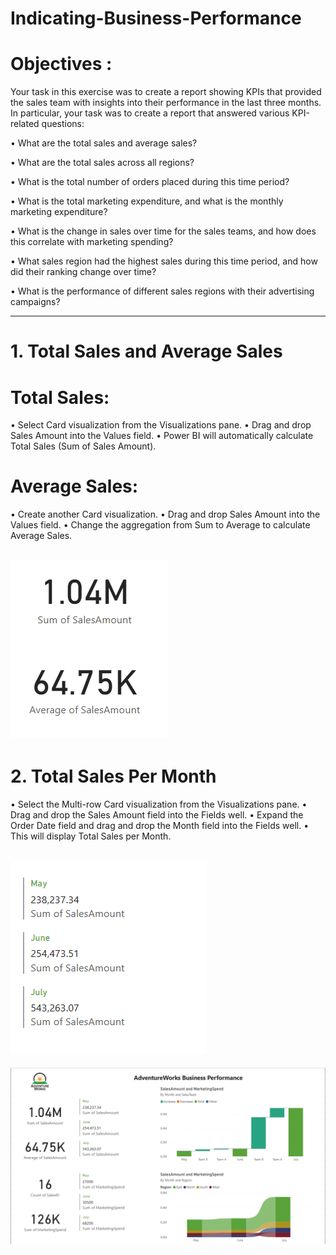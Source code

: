 # Indicating-Business-Performance

# Objectives : 

Your task in this exercise was to create a report showing KPIs that provided the sales team with insights into their performance in the last three months. In particular, your task was to create a report that answered various KPI-related questions:

• What are the total sales and average sales?

• What are the total sales across all regions?

• What is the total number of orders placed during this time period?

• What is the total marketing expenditure, and what is the monthly marketing expenditure?

• What is the change in sales over time for the sales teams, and how does this correlate with marketing spending?

• What sales region had the highest sales during this time period, and how did their ranking change over time?

• What is the performance of different sales regions with their advertising campaigns?

---------------------------------------------------------------------------------------------------------------------------------------------------------------------------------------
# 1. Total Sales and Average Sales

# Total Sales:

• Select Card visualization from the Visualizations pane.
• Drag and drop Sales Amount into the Values field.
• Power BI will automatically calculate Total Sales (Sum of Sales Amount).

# Average Sales:

• Create another Card visualization.
• Drag and drop Sales Amount into the Values field.
• Change the aggregation from Sum to Average to calculate Average Sales.

![image_alt](https://github.com/DSgenes/Indicating-Business-Performance/blob/c78afbcb56f978c1933757e0e12e92edf31ee5d8/Screenshot%202.png)
----------------------------------------------------------------------------------------------------------------------------------------------------------------------------------------
# 2. Total Sales Per Month

• Select the Multi-row Card visualization from the Visualizations pane.
• Drag and drop the Sales Amount field into the Fields well.
• Expand the Order Date field and drag and drop the Month field into the Fields well.
• This will display Total Sales per Month.

![image_alt](https://github.com/DSgenes/Indicating-Business-Performance/blob/e6bdaa3719c7cc4a2afa91a131e22547eee87842/Screenshot%203.png)
----------------------------------------------------------------------------------------------------------------------------------------------------------------------------------------












![image_alt](https://github.com/DSgenes/Indicating-Business-Performance/blob/763ce71c97be0f182d85a0f1395eb16818fb3973/Screenshot%201.png)
